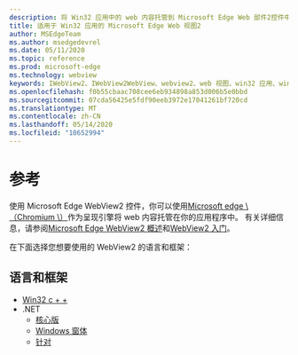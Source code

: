 ```yaml
---
description: 将 Win32 应用中的 web 内容托管到 Microsoft Edge Web 部件2控件中
title: 适用于 Win32 应用的 Microsoft Edge Web 视图2
author: MSEdgeTeam
ms.author: msedgedevrel
ms.date: 05/11/2020
ms.topic: reference
ms.prod: microsoft-edge
ms.technology: webview
keywords: IWebView2、IWebView2WebView、webview2、web 视图、win32 应用、win32、edge、ICoreWebView2、ICoreWebView2Controller、浏览器控件、边缘 html
ms.openlocfilehash: f0b55cbaac708cee6eb934898a853d006b5e0bbd
ms.sourcegitcommit: 07cda56425e5fdf90eeb3972e17041261bf720cd
ms.translationtype: MT
ms.contentlocale: zh-CN
ms.lasthandoff: 05/14/2020
ms.locfileid: "10652994"
---
```

# 参考

使用 Microsoft Edge WebView2 控件，你可以使用[Microsoft edge \ （Chromium \）](https://www.microsoftedgeinsider.com)作为呈现引擎将 web 内容托管在你的应用程序中。  有关详细信息，请参阅[Microsoft Edge WebView2 概述](./index.md)和[WebView2 入门](gettingstarted/win32.md)。

在下面选择您想要使用的 WebView2 的语言和框架：

## 语言和框架

* [Win32 c + +](reference/win32/0-9-488-reference-webview2.md)
* .NET
  * [核心版](reference/dotnet/0-9-515-reference-webview2.md)
  * [Windows 窗体](reference/winforms/0-9-515-reference-webview2.md)
  * [针对](reference/wpf/0-9-515-reference-webview2.md)
